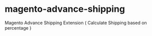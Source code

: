 # magento-advance-shipping
Magento Advance Shipping Extension ( Calculate Shipping based on percentage )
